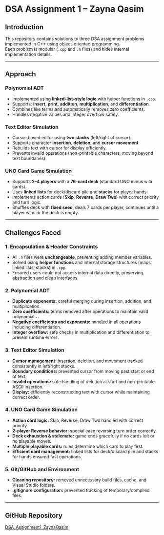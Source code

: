 # DSA Assignment 1 – Zayna Qasim

## Introduction
This repository contains solutions to three DSA assignment problems implemented in C++ using object-oriented programming.  
Each problem is modular (`.cpp` and `.h` files) and hides internal implementation details.

---

## Approach

### Polynomial ADT
- Implemented using **linked-list–style logic** with helper functions in `.cpp`.  
- Supports: **insert**, **print**, **addition**, **multiplication**, and **differentiation**.  
- Combines like terms and automatically removes zero coefficients.  
- Handles negative values and integer overflow safely.

### Text Editor Simulation
- Cursor-based editor using **two stacks** (left/right of cursor).  
- Supports character **insertion**, **deletion**, and **cursor movement**.  
- Rebuilds text with cursor for display efficiently.  
- Prevents invalid operations (non-printable characters, moving beyond text boundaries).

### UNO Card Game Simulation
- Supports **2–4 players** with a **76-card deck** (standard UNO minus wild cards).  
- Uses **linked lists** for deck/discard pile and **stacks** for player hands.  
- Implements action cards (**Skip**, **Reverse**, **Draw Two**) with correct priority and turn logic.  
- Shuffles deck with **fixed seed**, deals 7 cards per player, continues until a player wins or the deck is empty.

---

## Challenges Faced

### 1. Encapsulation & Header Constraints
- All `.h` files were **unchangeable**, preventing adding member variables.  
- Solved using **helper functions** and internal storage structures (maps, linked lists, stacks) in `.cpp`.  
- Ensured users could not access internal data directly, preserving abstraction and clean interfaces.

### 2. Polynomial ADT
- **Duplicate exponents:** careful merging during insertion, addition, and multiplication.  
- **Zero coefficients:** terms removed after operations to maintain valid polynomials.  
- **Negative coefficients and exponents:** handled in all operations including differentiation.  
- **Integer overflow:** safe checks in multiplication and differentiation to prevent runtime errors.

### 3. Text Editor Simulation
- **Cursor management:** insertion, deletion, and movement tracked consistently in left/right stacks.  
- **Boundary conditions:** prevented cursor from moving past start or end of text.  
- **Invalid operations:** safe handling of deletion at start and non-printable ASCII insertion.  
- **Display:** efficiently reconstructing text with cursor while maintaining correct order.

### 4. UNO Card Game Simulation
- **Action card logic:** Skip, Reverse, Draw Two handled with correct priority.  
- **2-player Reverse behavior:** special case reversing turn order correctly.  
- **Deck exhaustion & stalemate:** game ends gracefully if no cards left or no playable moves.  
- **Multiple playable cards:** rules determine which card to play first.  
- **Efficient card management:** linked lists for deck/discard pile and stacks for hands ensured fast operations.

### 5. Git/GitHub and Environment
- **Cleaning repository:** removed unnecessary build files, cache, and Visual Studio folders.  
- **.gitignore configuration:** prevented tracking of temporary/compiled files.

---

## GitHub Repository
[DSA_Assignment1_ZaynaQasim](https://github.com/zaynaqasim/DSA_Assignment1_ZaynaQasim.git)
